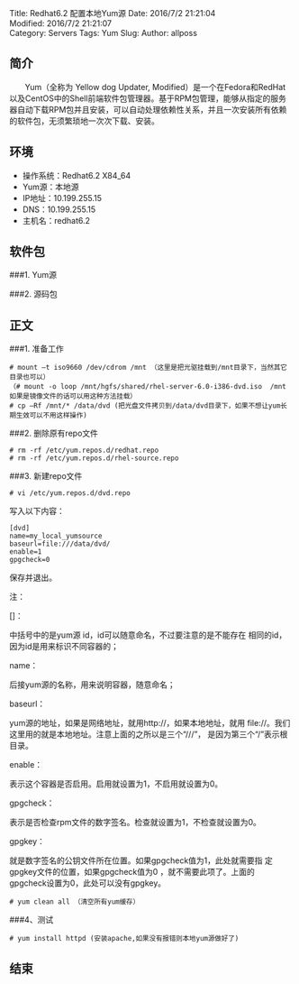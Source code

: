 Title: Redhat6.2 配置本地Yum源
Date: 2016/7/2 21:21:04   
Modified: 2016/7/2 21:21:07   
Category: Servers
Tags: Yum
Slug: 
Author: allposs
## 简介
&#160; &#160; &#160; &#160;Yum（全称为 Yellow dog Updater, Modified）是一个在Fedora和RedHat以及CentOS中的Shell前端软件包管理器。基于RPM包管理，能够从指定的服务器自动下载RPM包并且安装，可以自动处理依赖性关系，并且一次安装所有依赖的软件包，无须繁琐地一次次下载、安装。

## 环境

+ 操作系统：Redhat6.2 X84_64
+ Yum源：本地源
+ IP地址：10.199.255.15
+ DNS：10.199.255.15
+ 主机名：redhat6.2

## 软件包

###1. Yum源

###2. 源码包



## 正文
###1. 准备工作

	# mount –t iso9660 /dev/cdrom /mnt （这里是把光驱挂载到/mnt目录下，当然其它目录也可以）
	（# mount -o loop /mnt/hgfs/shared/rhel-server-6.0-i386-dvd.iso  /mnt 如果是镜像文件的话可以用这种方法挂载）
	# cp –Rf /mnt/* /data/dvd (把光盘文件拷贝到/data/dvd目录下，如果不想让yum长期生效可以不用这样操作)

###2. 删除原有repo文件

	# rm -rf /etc/yum.repos.d/redhat.repo
	# rm -rf /etc/yum.repos.d/rhel-source.repo

 
###3. 新建repo文件

	# vi /etc/yum.repos.d/dvd.repo

写入以下内容：


	[dvd]
	name=my_local_yumsource
	baseurl=file:///data/dvd/
	enable=1
	gpgcheck=0

保存并退出。
 
注：

[]：

中括号中的是yum源 id，id可以随意命名，不过要注意的是不能存在
相同的id，因为id是用来标识不同容器的；

name：

后接yum源的名称，用来说明容器，随意命名；

baseurl：

yum源的地址，如果是网络地址，就用http://，如果本地地址，就用
file://。我们这里用的就是本地地址。注意上面的之所以是三个“///”，
是因为第三个“/”表示根目录。

enable：

表示这个容器是否启用。启用就设置为1，不启用就设置为0。

gpgcheck：

表示是否检查rpm文件的数字签名。检查就设置为1，不检查就设置为0。

gpgkey：

就是数字签名的公钥文件所在位置。如果gpgcheck值为1，此处就需要指
定gpgkey文件的位置，如果gpgcheck值为0 ，就不需要此项了。上面的
gpgcheck设置为0，此处可以没有gpgkey。

	# yum clean all （清空所有yum缓存）

 
###4、测试

	# yum install httpd (安装apache,如果没有报错则本地yum源做好了)


## 结束